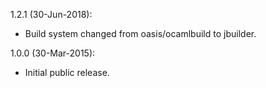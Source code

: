 1.2.1 (30-Jun-2018):
* Build system changed from oasis/ocamlbuild to jbuilder.

1.0.0 (30-Mar-2015):
* Initial public release.

